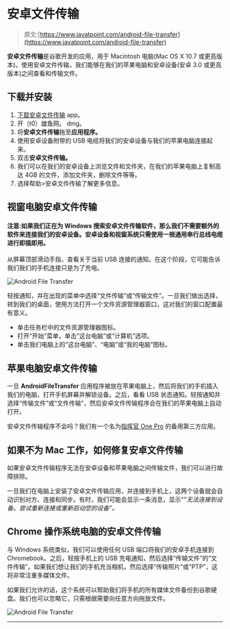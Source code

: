 # 安卓文件传输

> 原文:[https://www.javatpoint.com/android-file-transfer](https://www.javatpoint.com/android-file-transfer)

**安卓文件传输**是谷歌开发的应用，用于 Macintosh 电脑(Mac OS X 10.7 或更高版本)。使用安卓文件传输，我们能够在我们的苹果电脑和安卓设备(安卓 3.0 或更高版本)之间查看和传输文件。

## 下载并安装

1.  [下载安卓文件传输](https://www.android.com/filetransfer/) app。
2.  开〔t0〕雄鱼网。 dmg。
3.  将**安卓文件传输**拖至**应用程序。**
4.  使用安卓设备附带的 USB 电缆将我们的安卓设备与我们的苹果电脑连接起来。
5.  双击**安卓文件传输。**
6.  我们可以在我们的安卓设备上浏览文件和文件夹，在我们的苹果电脑上复制高达 4GB 的文件，添加文件夹，删除文件等等。
7.  选择帮助>安卓文件传输了解更多信息。

## 视窗电脑安卓文件传输

#### 注意:如果我们正在为 Windows 搜索安卓文件传输软件，那么我们不需要额外的软件来连接我们的安卓设备。安卓设备和视窗系统只需使用一根通用串行总线电缆进行即插即用。

从屏幕顶部滑动手指，查看关于当前 USB 连接的通知。在这个阶段，它可能告诉我们我们的手机连接只是为了充电。

![Android File Transfer](../Images/684edf33ebb0af1ebabd3682aec2a817.png)

轻按通知，并在出现的菜单中选择“文件传输”或“传输文件”。一旦我们做出选择，转到我们的桌面，使用方法打开一个文件资源管理器窗口，这对我们的窗口配置最有意义。

*   单击任务栏中的文件资源管理器图标。
*   打开“开始”菜单，单击“这台电脑”或“计算机”选项。
*   单击我们电脑上的“这台电脑”、“电脑”或“我的电脑”图标。

## 苹果电脑安卓文件传输

一旦 **AndroidFileTransfer** 应用程序被放在苹果电脑上，然后将我们的手机插入我们的电脑，打开手机屏幕并解锁设备。之后，看看 USB 状态通知。轻按通知并选择“传输文件”或“文件传输”，然后安卓文件传输程序会在我们的苹果电脑上自动打开。

安卓文件传输程序不会吗？我们有一个名为[指挥官 One Pro](https://mac.eltima.com/file-manager.html) 的备用第三方应用。

## 如果不为 Mac 工作，如何修复安卓文件传输

如果安卓文件传输程序无法在安卓设备和苹果电脑之间传输文件，我们可以进行故障排除。

一旦我们在电脑上安装了安卓文件传输应用，并连接到手机上，这两个设备就会自动识别对方、连接和同步。有时，我们可能会显示一条消息，显示“*”无法连接到设备。尝试重新连接或重新启动您的设备”。*

## Chrome 操作系统电脑的安卓文件传输

与 Windows 系统类似，我们可以使用任何 USB 端口将我们的安卓手机连接到 Chromebook。之后，轻按手机上的 USB 充电通知，然后选择“传输文件”的“文件传输”。如果我们想让我们的手机充当相机，然后选择“传输照片”或“PTP”，这将非常注重多媒体文件。

如果我们允许的话，这个系统可以帮助我们将手机的所有媒体文件备份到谷歌硬盘。我们也可以忽略它，只需根据需要向任意方向拖放文件。

![Android File Transfer](../Images/e5075a8c917c3db0e1949877ac0318ed.png)

* * *